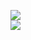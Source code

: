 [![](https://img.shields.io/badge/Made%20With-Github%20Spray-lightgrey.svg?style=for-the-badge&logo=github)](https://github.com/Annihil/github-spray#14504)  
[![](https://i.imgur.com/2DrTn0Z.gif)](https://github.com/Annihil/github-spray)